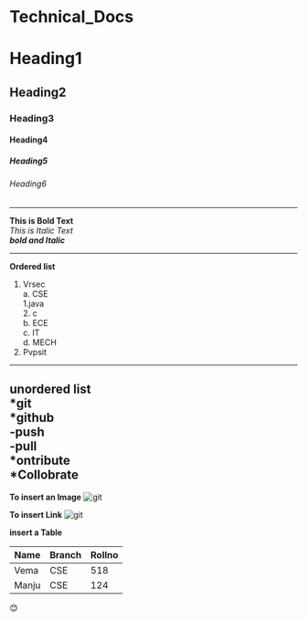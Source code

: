 # Technical_Docs
# Heading1
## Heading2
### Heading3
#### Heading4
##### Heading5
###### Heading6 

-------------------------------------------

**This is Bold Text**      
*This is Italic Text*    
***bold and Italic***  

-------------------------------------------     
**Ordered list**
1. Vrsec     
  a.  CSE   
       1.java     
       2. c   
  b.  ECE   
  c.  IT  
  d.  MECH   
2. Pvpsit
--------------------------------------------
**unordered list**     
*git    
*github     
    -push    
    -pull       
 *ontribute      
*Collobrate
--------------------------
**To insert an Image**
![git](https://encrypted-tbn0.gstatic.com/images?q=tbn:ANd9GcQffhsjSSxdFA2TX4iQmSaw1eHkv1Zr1ZAPEQ&usqp=CAU)    
  
 **To insert Link**
 ![git](https://github.com/)     
 
 **insert a Table**     
 
 
 |Name|Branch|Rollno|   
 |------|-------|------|        
 |Vema|CSE|518|      
 |Manju|CSE|124|    
  
  
  :blush:   
